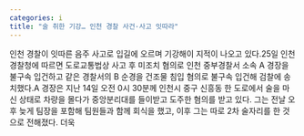 ```yaml
---
categories: i
title: "술 취한 기강… 인천 경찰 사건·사고 잇따라"
---
```

인천 경찰이 잇따른 음주 사고로 입길에 오르며 기강해이 지적이 나오고 있다.25일 인천경찰청에 따르면 도로교통법상 사고 후 미조치 혐의로 인천 중부경찰서 소속 A 경장을 불구속 입건하고 같은 경찰서의 B 순경을 건조물 침입 혐의로 불구속 입건해 검찰에 송치했다.A 경장은 지난 14일 오전 0시 30분께 인천시 중구 신흥동 한 도로에서 술을 마신 상태로 차량을 몰다가 중앙분리대를 들이받고 도주한 혐의를 받고 있다. 그는 전날 오후 늦게 팀장을 포함해 팀원들과 함께 회식을 했고, 이후 그는 따로 2차 술자리를 한 것으로 전해졌다. 더욱